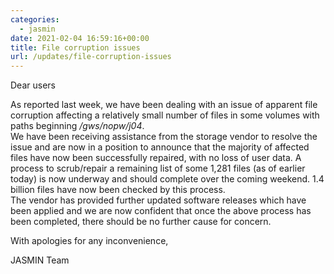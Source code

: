 ```yaml
---
categories:
  - jasmin
date: 2021-02-04 16:59:16+00:00
title: File corruption issues
url: /updates/file-corruption-issues
---
```



Dear users

As reported last week, we have been dealing with an issue of apparent file corruption affecting a relatively small number of files in some volumes with paths beginning */gws/nopw/j04*.  
We have been receiving assistance from the storage vendor to resolve the issue and are now in a position to announce that the majority of affected files have now been successfully repaired, with no loss of user data. A process to scrub/repair a remaining list of some 1,281 files (as of earlier today) is now underway and should complete over the coming weekend. 1.4 billion files have now been checked by this process.  
The vendor has provided further updated software releases which have been applied and we are now confident that once the above process has been completed, there should be no further cause for concern.

With apologies for any inconvenience,

JASMIN Team
